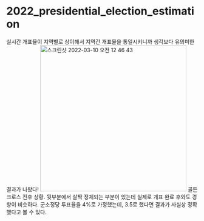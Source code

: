 # 2022_presidential_election_estimation
실시간 개표율이 지역별로 상이해서 지역간 개표율을 통일시키니까 생각보다 유의미한 결과가 나왔다!
<img width="385" alt="스크린샷 2022-03-10 오전 12 46 43" src="https://user-images.githubusercontent.com/81952576/157684423-52ae27cf-52c3-4d79-b3bb-5fda1a98b826.png">
골든 크로스 전후 상황. 뒷부분에서 살짝 정체되는 부분이 있는데 실제로 개표 완료 후와도 경향이 비슷하다.
군소정당 투표율을 4%로 가정했는데, 3.5로 했다면 결과가 사실상 정확했다고 볼 수 있다.
